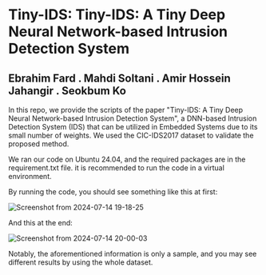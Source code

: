 # Tiny-IDS: Tiny-IDS: A Tiny Deep Neural Network-based Intrusion Detection System

## Ebrahim Fard . Mahdi Soltani . Amir Hossein Jahangir . Seokbum Ko

In this repo, we provide the scripts of the paper "Tiny-IDS: A Tiny Deep Neural Network-based Intrusion Detection System", a DNN-based Intrusion Detection System (IDS) that can be utilized in Embedded Systems due to its small number of weights. We used the CIC-IDS2017 dataset to validate the proposed method.

We ran our code on Ubuntu 24.04, and the required packages are in the requirement.txt file. it is recommended to run the code in a virtual environment. 

By running the code, you should see something like this at first:

![Screenshot from 2024-07-14 19-18-25](https://github.com/user-attachments/assets/b534ba55-0b83-49d4-8e03-04cbf2601598)

And this at the end:

![Screenshot from 2024-07-14 20-00-03](https://github.com/user-attachments/assets/c1badf61-1435-4ff7-8194-93541d032cc7)


Notably, the aforementioned information is only a sample, and you may see different results by using the whole dataset.
